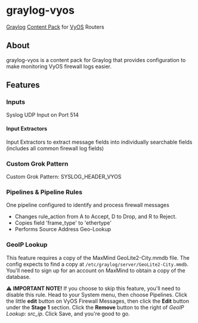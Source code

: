 # graylog-vyos
[Graylog](https://graylog.org) [Content Pack](https://docs.graylog.org/docs/content-packs) for [VyOS](https://vyos.io) Routers

## About
graylog-vyos is a content pack for Graylog that provides configuration to make monitoring VyOS firewall logs easier. 

## Features
### Inputs
Syslog UDP Input on Port 514

#### Input Extractors
Input Extractors to extract message fields into individually searchable fields (includes all common firewall log fields)

### Custom Grok Pattern
Custom Grok Pattern: SYSLOG_HEADER_VYOS

### Pipelines & Pipeline Rules
One pipeline configured to identify and process firewall messages
- Changes rule_action from A to Accept, D to Drop, and R to Reject.
- Copies field 'frame_type' to 'ethertype'
- Performs Source Address Geo-Lookup

### GeoIP Lookup
This feature requires a copy of the MaxMind GeoLite2-City.mmdb file. The config expects to find a copy at `/etc/graylog/server/GeoLite2-City.mmdb`. You'll need to sign up for an account on MaxMind to obtain a copy of the database.

⚠️ **IMPORTANT NOTE!** If you choose to skip this feature, you'll need to disable this rule. Head to your System menu, then choose Pipelines. Click the little **edit** button on VyOS Firewall Messages, then click the **Edit** button under the **Stage 1** section. Click the **Remove** button to the right of *GeoIP Lookup: src_ip*. Click Save, and you're good to go.